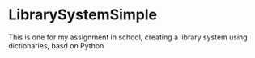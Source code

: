 # LibrarySystemSimple
This is one for my assignment in school, creating a library system using dictionaries, basd on Python
